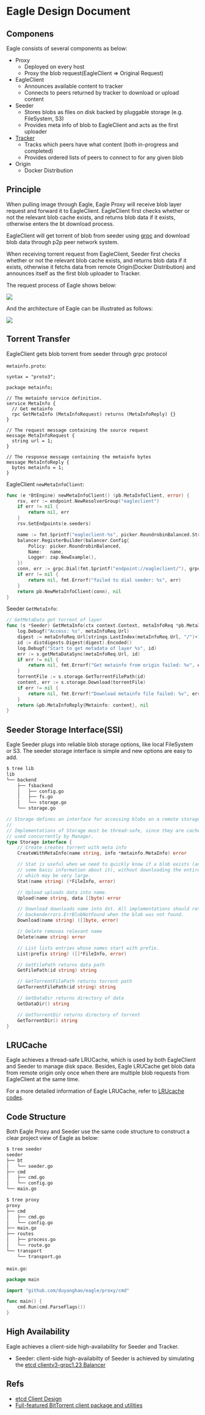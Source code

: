 Eagle Design Document
=====================

## Componens

Eagle consists of several components as below:

- Proxy
  - Deployed on every host
  - Proxy the blob request(EagleClient => Original Request)
- EagleClient
  - Announces available content to tracker
  - Connects to peers returned by tracker to download or upload content
- Seeder
  - Stores blobs as files on disk backed by pluggable storage (e.g. FileSystem, S3)
  - Provides meta info of blob to EagleClient and acts as the first uploader
- [Tracker](https://github.com/chihaya/chihaya)
  - Tracks which peers have what content (both in-progress and completed)
  - Provides ordered lists of peers to connect to for any given blob
- Origin
  - Docker Distribution

## Principle
  
When pulling image through Eagle, Eagle Proxy will receive blob layer request and forward it to EagleClient. EagleClient first checks whether or not the relevant blob cache exists, and returns blob data if it exists, otherwise enters the bt download process.

EagleClient will get torrent of blob from seeder using [grpc](https://github.com/grpc/grpc-go) and download blob data through p2p peer network system.

When receiving torrent request from EagleClient, Seeder first checks whether or not the relevant blob cache exists, and returns blob data if it exists, otherwise it fetchs data from remote Origin(Docker Distribution) and announces itself as the first blob uploader to Tracker.            

The request process of Eagle shows below:

![](../images/eagle_process.svg)

And the architecture of Eagle can be illustrated as follows:

![](../images/eagle_arch.png)  

## Torrent Transfer

EagleClient gets blob torrent from seeder through grpc protocol

`metainfo.proto`:

```
syntax = "proto3";

package metainfo;

// The metainfo service definition.
service MetaInfo {
  // Get metainfo
  rpc GetMetaInfo (MetaInfoRequest) returns (MetaInfoReply) {}
}

// The request message containing the source request
message MetaInfoRequest {
  string url = 1;
}

// The response message containing the metainfo bytes
message MetaInfoReply {
  bytes metainfo = 1;
}
``` 

EagleClient `newMetaInfoClient`: 

```go
func (e *BtEngine) newMetaInfoClient() (pb.MetaInfoClient, error) {
	rsv, err := endpoint.NewResolverGroup("eagleclient")
	if err != nil {
		return nil, err
	}
	rsv.SetEndpoints(e.seeders)

	name := fmt.Sprintf("eagleclient-%s", picker.RoundrobinBalanced.String())
	balancer.RegisterBuilder(balancer.Config{
		Policy: picker.RoundrobinBalanced,
		Name:   name,
		Logger: zap.NewExample(),
	})
	conn, err := grpc.Dial(fmt.Sprintf("endpoint://eagleclient/"), grpc.WithInsecure(), grpc.WithBalancerName(name))
	if err != nil {
		return nil, fmt.Errorf("failed to dial seeder: %s", err)
	}
	return pb.NewMetaInfoClient(conn), nil
}
```

Seeder `GetMetaInfo`:

```go
// GetMetaData get torrent of layer
func (s *Seeder) GetMetaInfo(ctx context.Context, metaInfoReq *pb.MetaInfoRequest) (*pb.MetaInfoReply, error) {
	log.Debugf("Access: %s", metaInfoReq.Url)
	digest := metaInfoReq.Url[strings.LastIndex(metaInfoReq.Url, "/")+1:]
	id := distdigests.Digest(digest).Encoded()
	log.Debugf("Start to get metadata of layer %s", id)
	err := s.getMetaDataSync(metaInfoReq.Url, id)
	if err != nil {
		return nil, fmt.Errorf("Get metainfo from origin failed: %v", err)
	}
	torrentFile := s.storage.GetTorrentFilePath(id)
	content, err := s.storage.Download(torrentFile)
	if err != nil {
		return nil, fmt.Errorf("Download metainfo file failed: %v", err)
	}
	return &pb.MetaInfoReply{Metainfo: content}, nil
}
```

## Seeder Storage Interface(SSI)

Eagle Seeder plugs into reliable blob storage options, like local FileSystem or S3. The seeder storage interface is simple and new options are easy to add.

```bash
$ tree lib
lib
└── backend
    ├── fsbackend
    │   ├── config.go
    │   ├── fs.go
    │   └── storage.go
    └── storage.go
```

```go
// Storage defines an interface for accessing blobs on a remote storage backend.
//
// Implementations of Storage must be thread-safe, since they are cached and
// used concurrently by Manager.
type Storage interface {
	// Create creates torrent with meta info
	CreateWithMetaInfo(name string, info *metainfo.MetaInfo) error

	// Stat is useful when we need to quickly know if a blob exists (and maybe
	// some basic information about it), without downloading the entire blob,
	// which may be very large.
	Stat(name string) (*FileInfo, error)

	// Upload uploads data into name.
	Upload(name string, data []byte) error

	// Download downloads name into dst. All implementations should return
	// backenderrors.ErrBlobNotFound when the blob was not found.
	Download(name string) ([]byte, error)

	// Delete removes relevant name
	Delete(name string) error

	// List lists entries whose names start with prefix.
	List(prefix string) ([]*FileInfo, error)

	// GetFilePath returns data path
	GetFilePath(id string) string

	// GetTorrentFilePath returns torrent path
	GetTorrentFilePath(id string) string

	// GetDataDir returns directory of data
	GetDataDir() string

	// GetTorrentDir returns directory of torrent
	GetTorrentDir() string
}
```

## LRUCache

Eagle achieves a thread-safe LRUCache, which is used by both EagleClient and Seeder to manage disk space. Besides, Eagle LRUCache get blob data from remote origin only once when there are multiple blob requests from EagleClient at the same time. 

For a more detailed information of Eagle LRUCache, refer to [LRUcache codes](../../pkg/utils/lrucache/lrucache.go). 

## Code Structure

Both Eagle Proxy and Seeder use the same code structure to construct a clear project view of Eagle as below:

```bash
$ tree seeder
seeder
├── bt
│   └── seeder.go
├── cmd
│   ├── cmd.go
│   └── config.go
└── main.go

$ tree proxy
proxy
├── cmd
│   ├── cmd.go
│   └── config.go
├── main.go
├── routes
│   ├── process.go
│   └── route.go
└── transport
    └── transport.go
```   

`main.go`:

```go
package main

import "github.com/duyanghao/eagle/proxy/cmd"

func main() {
	cmd.Run(cmd.ParseFlags())
}
```

## High Availability

Eagle achieves a client-side high-availability for Seeder and Tracker.

* Seeder: client-side high-availabilty of Seeder is achieved by simulating the [etcd clientv3-grpc1.23 Balancer](../../docs/concepts/ha-and-scaling.md)

## Refs

* [etcd Client Design](https://github.com/etcd-io/etcd/blob/master/Documentation/learning/design-client.md)
* [Full-featured BitTorrent client package and utilities](https://github.com/anacrolix/torrent)